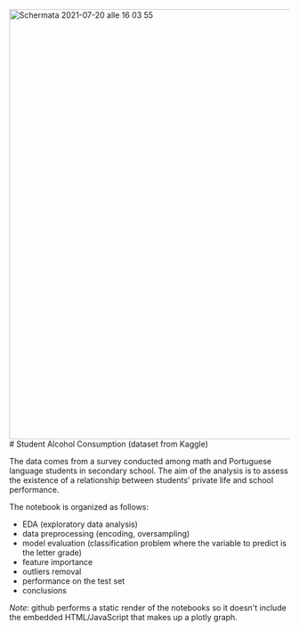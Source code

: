<img width="772" alt="Schermata 2021-07-20 alle 16 03 55" src="https://user-images.githubusercontent.com/50627877/126337833-feff369f-5e5f-420b-84b7-f0b8177fc3d5.png">
# Student Alcohol Consumption
 (dataset from Kaggle)


The data comes from a survey conducted among math and Portuguese language students in secondary school. The aim of the analysis is to assess the existence of a relationship between students' private life and school performance.

The notebook is organized as follows:

- EDA (exploratory data analysis)
- data preprocessing (encoding, oversampling)
- model evaluation (classification problem where the variable to predict is the letter grade)
- feature importance
- outliers removal
- performance on the test set
- conclusions

*Note*: github performs a static render of the notebooks so it doesn't include the embedded HTML/JavaScript that makes up a plotly graph.
